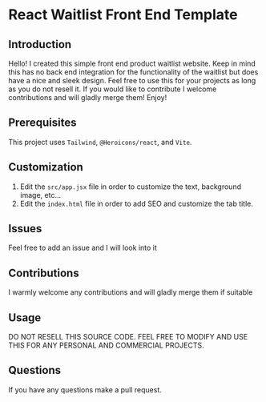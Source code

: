 # React Waitlist Front End Template

## Introduction
Hello! I created this simple front end product waitlist website. Keep in mind this has no back end integration for the functionality of the waitlist but does have a nice and sleek design. Feel free to use this for your projects as long as you do not resell it. If you would like to contribute I welcome contributions and will gladly merge them! Enjoy!

## Prerequisites
This project uses `Tailwind`, `@Heroicons/react`, and `Vite`.

## Customization
1. Edit the `src/app.jsx` file in order to customize the text, background image, etc...
2. Edit the `index.html` file in order to add SEO and customize the tab title.

## Issues
Feel free to add an issue and I will look into it

## Contributions
I warmly welcome any contributions and will gladly merge them if suitable

## Usage
DO NOT RESELL THIS SOURCE CODE. FEEL FREE TO MODIFY AND USE THIS FOR ANY PERSONAL AND COMMERCIAL PROJECTS.

## Questions
If you have any questions make a pull request.
